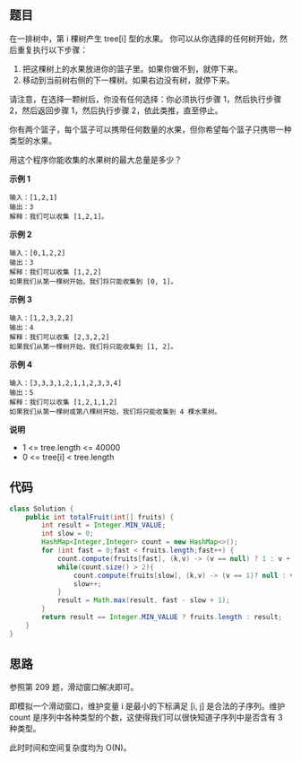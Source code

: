 ## 题目
在一排树中，第 i 棵树产生 tree[i] 型的水果。
你可以从你选择的任何树开始，然后重复执行以下步骤：

1. 把这棵树上的水果放进你的篮子里。如果你做不到，就停下来。
2. 移动到当前树右侧的下一棵树。如果右边没有树，就停下来。

请注意，在选择一颗树后，你没有任何选择：你必须执行步骤 1，然后执行步骤 2，然后返回步骤 1，然后执行步骤 2，依此类推，直至停止。

你有两个篮子，每个篮子可以携带任何数量的水果，但你希望每个篮子只携带一种类型的水果。

用这个程序你能收集的水果树的最大总量是多少？

**示例 1**
```
输入：[1,2,1]
输出：3
解释：我们可以收集 [1,2,1]。
```

**示例 2**
```
输入：[0,1,2,2]
输出：3
解释：我们可以收集 [1,2,2]
如果我们从第一棵树开始，我们将只能收集到 [0, 1]。
```

**示例 3**
```
输入：[1,2,3,2,2]
输出：4
解释：我们可以收集 [2,3,2,2]
如果我们从第一棵树开始，我们将只能收集到 [1, 2]。
```

**示例 4**
```
输入：[3,3,3,1,2,1,1,2,3,3,4]
输出：5
解释：我们可以收集 [1,2,1,1,2]
如果我们从第一棵树或第八棵树开始，我们将只能收集到 4 棵水果树。
```

**说明**
* 1 <= tree.length <= 40000
* 0 <= tree[i] < tree.length

## 代码
```JAVA
class Solution {
    public int totalFruit(int[] fruits) {
        int result = Integer.MIN_VALUE;
        int slow = 0;
        HashMap<Integer,Integer> count = new HashMap<>();
        for (int fast = 0;fast < fruits.length;fast++) {
            count.compute(fruits[fast], (k,v) -> (v == null) ? 1 : v + 1);
            while(count.size() > 2){
                count.compute(fruits[slow], (k,v) -> (v == 1)? null : v - 1);
                slow++;
            }
            result = Math.max(result, fast - slow + 1);
        }
        return result == Integer.MIN_VALUE ? fruits.length : result;
    }
}
```

## 思路

参照第 209 题，滑动窗口解决即可。

即模拟一个滑动窗口，维护变量 i 是最小的下标满足 [i, j] 是合法的子序列。维护 count 是序列中各种类型的个数，这使得我们可以很快知道子序列中是否含有 3 种类型。

此时时间和空间复杂度均为 O(N)。